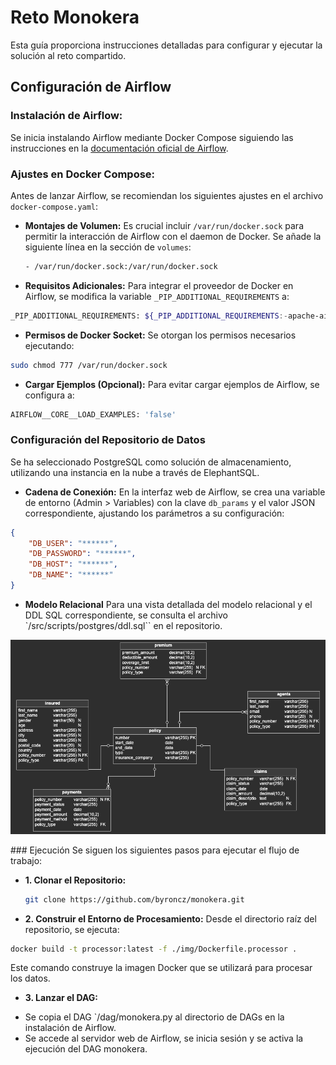 # Reto Monokera
Esta guía proporciona instrucciones detalladas para configurar y ejecutar la solución al reto compartido.

## Configuración de Airflow

### Instalación de Airflow:
Se inicia instalando Airflow mediante Docker Compose siguiendo las instrucciones en la [documentación oficial de Airflow](https://airflow.apache.org/docs/apache-airflow/stable/howto/docker-compose/index.html).

### Ajustes en Docker Compose:
Antes de lanzar Airflow, se recomiendan los siguientes ajustes en el archivo `docker-compose.yaml`:

- **Montajes de Volumen:**
  Es crucial incluir `/var/run/docker.sock` para permitir la interacción de Airflow con el daemon de Docker. Se añade la siguiente línea en la sección de `volumes`:
  ```bash
  - /var/run/docker.sock:/var/run/docker.sock
  ```
- **Requisitos Adicionales:**
Para integrar el proveedor de Docker en Airflow, se modifica la variable `_PIP_ADDITIONAL_REQUIREMENTS` a:
```bash
_PIP_ADDITIONAL_REQUIREMENTS: ${_PIP_ADDITIONAL_REQUIREMENTS:-apache-airflow-providers-docker>=2.0.0}
```
- **Permisos de Docker Socket:**
Se otorgan los permisos necesarios ejecutando:

```bash
sudo chmod 777 /var/run/docker.sock
```
- **Cargar Ejemplos (Opcional):**
Para evitar cargar ejemplos de Airflow, se configura a:

```bash
AIRFLOW__CORE__LOAD_EXAMPLES: 'false'
```

### Configuración del Repositorio de Datos
Se ha seleccionado PostgreSQL como solución de almacenamiento, utilizando una instancia en la nube a través de ElephantSQL.

- **Cadena de Conexión:**
En la interfaz web de Airflow, se crea una variable de entorno (Admin > Variables) con la clave `db_params` y el valor JSON correspondiente, ajustando los parámetros a su configuración:

```json
{
    "DB_USER": "******",
    "DB_PASSWORD": "******",
    "DB_HOST": "******",
    "DB_NAME": "******"
}
```
- **Modelo Relacional**
Para una vista detallada del modelo relacional y el DDL SQL correspondiente, se consulta el archivo `/src/scripts/postgres/ddl.sql`` en el repositorio.

![Modelo Relacional](relational_model.png)

### Ejecución
Se siguen los siguientes pasos para ejecutar el flujo de trabajo:

- **1. Clonar el Repositorio:**
  ```bash
  git clone https://github.com/byroncz/monokera.git
  ```
- **2. Construir el Entorno de Procesamiento:**
Desde el directorio raíz del repositorio, se ejecuta:
```bash
docker build -t processor:latest -f ./img/Dockerfile.processor .
```
Este comando construye la imagen Docker que se utilizará para procesar los datos.

- **3. Lanzar el DAG:**
* Se copia el DAG `/dag/monokera.py al directorio de DAGs en la instalación de Airflow.
* Se accede al servidor web de Airflow, se inicia sesión y se activa la ejecución del DAG monokera.